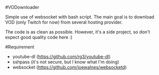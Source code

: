 #VODownloader

Simple use of websocket with bash script.
The main goal is to download VOD (only Twitch for now) from several hosting provider.

The code is as clean as possible. However, it's a side project, so don't expect good quality code here :)

#Requirement
- youtube-dl (https://github.com/rg3/youtube-dl)
- sshpass (it's not secure, but I know what I'm doing)
- websocket (https://github.com/joewalnes/websocketd)
